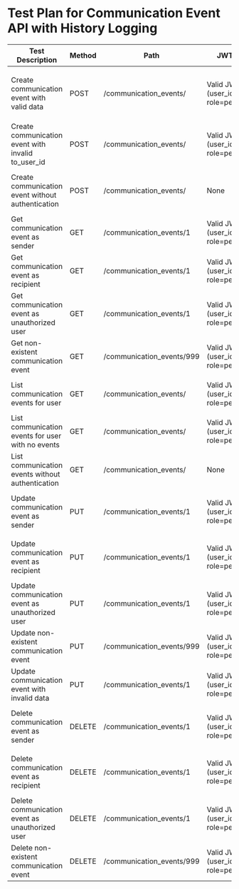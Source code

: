 # Test Plan for Communication Event API with History Logging

| Test Description | Method | Path | JWT Bearer | Body Payload | Expected Result |
|------------------|--------|------|------------|--------------|-----------------|
| Create communication event with valid data | POST | /communication_events/ | Valid JWT (user_id=1, role=person_user) | `{"title": "Meeting Request", "detail": "Please join the meeting", "to_user_id": 2, "contact_mechanism_type_id": 1, "communication_event_status_type_id": 1}` | Status 200, returns `CommunicationEventOut` with `from_user_id=1`, history logged in `communication_event_history` with action="create" |
| Create communication event with invalid to_user_id | POST | /communication_events/ | Valid JWT (user_id=1, role=person_user) | `{"title": "Meeting Request", "detail": "Please join the meeting", "to_user_id": 999, "contact_mechanism_type_id": 1, "communication_event_status_type_id": 1}` | Status 400, error message "Invalid data or referenced IDs not found", no history logged |
| Create communication event without authentication | POST | /communication_events/ | None | `{"title": "Meeting Request", "detail": "Please join the meeting", "to_user_id": 2, "contact_mechanism_type_id": 1, "communication_event_status_type_id": 1}` | Status 401, unauthorized error, no history logged |
| Get communication event as sender | GET | /communication_events/1 | Valid JWT (user_id=1, role=person_user) | None | Status 200, returns `CommunicationEventOut` with id=1, no history logged |
| Get communication event as recipient | GET | /communication_events/1 | Valid JWT (user_id=2, role=person_user) | None | Status 200, returns `CommunicationEventOut` with id=1, no history logged |
| Get communication event as unauthorized user | GET | /communication_events/1 | Valid JWT (user_id=3, role=person_user) | None | Status 403, error message "Access restricted to sender or recipient", no history logged |
| Get non-existent communication event | GET | /communication_events/999 | Valid JWT (user_id=1, role=person_user) | None | Status 404, error message "Communication event not found", no history logged |
| List communication events for user | GET | /communication_events/ | Valid JWT (user_id=1, role=person_user) | None | Status 200, returns list of `CommunicationEventOut` where user_id=1 is sender or recipient, no history logged |
| List communication events for user with no events | GET | /communication_events/ | Valid JWT (user_id=3, role=person_user) | None | Status 200, returns empty list, no history logged |
| List communication events without authentication | GET | /communication_events/ | None | None | Status 401, unauthorized error, no history logged |
| Update communication event as sender | PUT | /communication_events/1 | Valid JWT (user_id=1, role=person_user) | `{"title": "Updated Meeting", "detail": "Updated details"}` | Status 200, returns updated `CommunicationEventOut`, history logged in `communication_event_history` with action="update" |
| Update communication event as recipient | PUT | /communication_events/1 | Valid JWT (user_id=2, role=person_user) | `{"communication_event_status_type_id": 2}` | Status 200, returns updated `CommunicationEventOut`, history logged in `communication_event_history` with action="update" |
| Update communication event as unauthorized user | PUT | /communication_events/1 | Valid JWT (user_id=3, role=person_user) | `{"title": "Updated Meeting"}` | Status 403, error message "Access restricted to sender or recipient", no history logged |
| Update non-existent communication event | PUT | /communication_events/999 | Valid JWT (user_id=1, role=person_user) | `{"title": "Updated Meeting"}` | Status 404, error message "Communication event not found", no history logged |
| Update communication event with invalid data | PUT | /communication_events/1 | Valid JWT (user_id=1, role=person_user) | `{"contact_mechanism_type_id": 999}` | Status 400, error message "Invalid data or referenced IDs not found", no history logged |
| Delete communication event as sender | DELETE | /communication_events/1 | Valid JWT (user_id=1, role=person_user) | None | Status 200, returns message "Communication event deleted", history logged in `communication_event_history` with action="delete" |
| Delete communication event as recipient | DELETE | /communication_events/1 | Valid JWT (user_id=2, role=person_user) | None | Status 200, returns message "Communication event deleted", history logged in `communication_event_history` with action="delete" |
| Delete communication event as unauthorized user | DELETE | /communication_events/1 | Valid JWT (user_id=3, role=person_user) | None | Status 403, error message "Access restricted to sender or recipient", no history logged |
| Delete non-existent communication event | DELETE | /communication_events/999 | Valid JWT (user_id=1, role=person_user) | None | Status 404, error message "Communication event not found", no history logged |